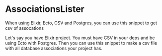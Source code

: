 # AssociationsLister
When using Elixir, Ecto, CSV and Postgres, you can use this snippet to get csv of assocations

Let's say you have Elixir project. You must have CSV in your deps and be using Ecto with Postgres. Then you can use this snippet to make a csv file with all database associations your project has.
